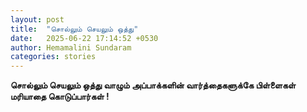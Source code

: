 ```yaml
---
layout: post
title:  "சொல்லும் செயலும் ஒத்து"
date:   2025-06-22 17:14:52 +0530
author: Hemamalini Sundaram
categories: stories
---
```


**சொல்லும் செயலும் ஒத்து வாழும் அப்பாக்களின் வார்த்தைகளுக்கே பிள்ளைகள் மரியாதை
கொடுப்பார்கள் !**
